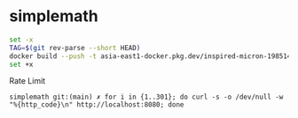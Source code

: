 # simplemath

```bash
set -x
TAG=$(git rev-parse --short HEAD)
docker build --push -t asia-east1-docker.pkg.dev/inspired-micron-198514/pqa/simplemath:$TAG .
set +x
```

Rate Limit

```
simplemath git:(main) ✗ for i in {1..301}; do curl -s -o /dev/null -w "%{http_code}\n" http://localhost:8080; done
```